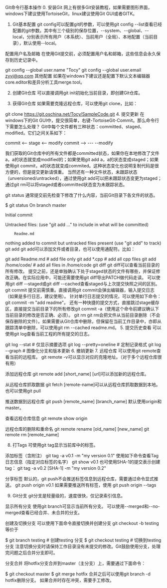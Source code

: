 Git命令行基本操作
0. 安装Git
网上有很多Git安装教程，如果需要图形界面，windows下建议使用TortoiseGit，linux建议使用Git GUI或者GITK。

1. Git基本配置
git config可以配置git的参数，可以使用git config --list查看已经配置的git参数。其中有三个级别的保存位置，--system、--global、--local，分别表示所有用户（本系统）、当前用户（全局）、本地配置（当前目录），默认使用--local。

配置用户名及邮箱
在使用Git提交前，必须配置用户名和邮箱，这些信息会永久保存到历史记录中。

git config --global user.name "Tocy"
git config --global user.email zyvj@qq.com
其他配置
如果在windows下建议还是配置下默认文本编辑器core.editor和差异分析工具merge.tool。

2. 创建Git仓库
可以直接调用git init初始化当前目录，即创建Git仓库。

3. 获得Git仓库
如果需要克隆远程仓库，可以使用git clone，比如：

git clone https://git.oschina.net/Tocy/SampleCode.git
4. 提交更新
在windows下的Git GUI中，提交很简单，右键-TortoiseGit-Commit。那么命令行下需要怎么处理？
Git中每个文件都有三种状态：committed、staged、modified。它们之间关系如下：

commit <-- stage <-- modify
commit --> --- --modify

我们获取的Git仓库中的所有文件都是committed状态，如果你在本地修改了文件a，a的状态就变成modified的；如果使用git add a，a的状态变成staged；如果使用git commit，a的状态就变成commited。这种状态变化也说明复制代码是很方便的，但是提交更新请慎重。
当然还有一种文件状态，未跟踪状态（unversioned/untracked），通过使用git add可以把未跟踪状态变更为staged；通过git rm可以将staged或者committed状态变为未跟踪状态。

git status
通常提交前先检查下修改了什么内容，当前Git目录下各文件的状态。

$ git status
On branch master

Initial commit

Untracked files:
  (use "git add <file>..." to include in what will be committed)

        Readme.md

nothing added to commit but untracked files present (use "git add" to track)
git add
git add可以添加文件或者目录，也可以使用通配符。比如：

git add Readme.md    # add file only
git add *.cpp        # add all cpp files
git add /home/code/  # add all files in /home/code
git diff
git diff可以查看当前目录的所有修改。
提交之前，还是单独确认下处于staged状态的文件有哪些，并保证修改正确。在实际应用中，可能还需要使用git diff导出PATCH做代码走读。
可以使用git diff --staged或git diff --cached查看staged与上次提交快照之间的区别。
git commit
提交前需慎重。直接调用git commit会弹出编辑器，输入提交日志（如果是多行日志，建议使用）。
针对单行日志提交的情况，可以使用如下命令：git commit -m "add readme"。
还有一种快捷的提交方式，直接跳过stage缓存区，直接提交当前目录下的所有修改git commit -a（使用这个命令前建议确认下当前目录的修改是否正确、必须）。
git rm
git rm会把文件从当前目录删除（不会保存删除的文件）。如果需要从Git仓库中删除，但保留在当前工作目录中，亦即从跟踪清单中删除，可以使用git rm --cached readme.md。
5. 提交历史查看
可以使用git log查看当前工程的所有提交的日志。

git log --stat      # 仅显示摘要选项
git log --pretty=oneline        # 定制记录格式
git log --graph     # 图像化分支和版本更新
6. 撤销更新
7. 远程仓库
可以使用git remote查看当前的远程库。
git remote -v可以显示对应的克隆地址。（对于多个远程仓库很有用）

添加远程仓库
git remote add [short_name] [url]可以添加新的远程仓库。

从远程仓库抓取数据
git fetch [remote-name]可以从远程仓库抓取数据到本地。
也可以使用git pull

推送数据到远程仓库
git push [remote_name] [branch_name]
默认使用origin和master。

查看远程仓库信息
git remote show origin

远程仓库的删除和重命名
git remote rename [old_name] [new_name]
git remote rm [remote_name]

8. 打Tags
可使用git tag显示当前库中的标签。

添加标签（含附注）
git tag -a v0.1 -m "my version 0.1"
使用如下命令查看Tag日志信息（指定对应标签的名字）
git show v0.1
也可使用SHA-1的提交表示创建tag：
git tag -a v0.2 [SHA-1] -m "my version 0.2"

分享标签
默认的，git push不会推送标签信息到远程仓库，需要通过命令显式推送。
git push origin v0.1
如果需要推送所有标签，使用
git push origin --tags

9. Git分支
git分支是轻量级的，速度很快，仅记录索引信息。

显示所有分支
使用git branch可显示当前所有分支。
可以使用--merged和--no-merged查看已经合并、未合并的分支。

创建及切换分支
可以使用下面命令直接切换并创建分支
git checkout -b testing
等价于

$ git branch testing    # 创建testing 分支
$ git checkout testing  # 切换到testing分支
注意切换分支时请保持工作目录没有未提交的修改。Git鼓励使用分支，处理完问题之后合并分支即可。

分支合并
将hotfix分支合并到master（主分支）上，需要通过下面命令：

$ git checkout master
$ git merge hotfix
合并之后可以使用git branch -d hotfix删除分支。
如果合并时存在冲突，需要手工修改。
